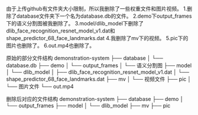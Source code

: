 由于上传github有文件夹大小限制，所以我删除了一些权重文件和图片视频。
1.删除了database文件夹下一个名为database.db的文件。
2.demo下output_frames下的语义分割图被我删除了。
3.model/dlib_model下删除了dlib_face_recognition_resnet_model_v1.dat和shape_predictor_68_face_landmarks.dat
4.我删除了mv下的视频。
5.pic下的图片也删除了。
6.out.mp4也删除了。

原始的部分文件结构
demonstration-system
├── database
│   └── database.db
├── demo
│   └── output_frames
│       └── 语义分割图
├── model
│   └── dlib_model
│       ├── dlib_face_recognition_resnet_model_v1.dat
│       └── shape_predictor_68_face_landmarks.dat
├── mv
│   └── 视频文件
├── pic
│   └── 图片文件
└── out.mp4

删除后对应的文件结构
demonstration-system
├── database
├── demo
│   └── output_frames
├── model
│   └── dlib_model
├── mv
├── pic
